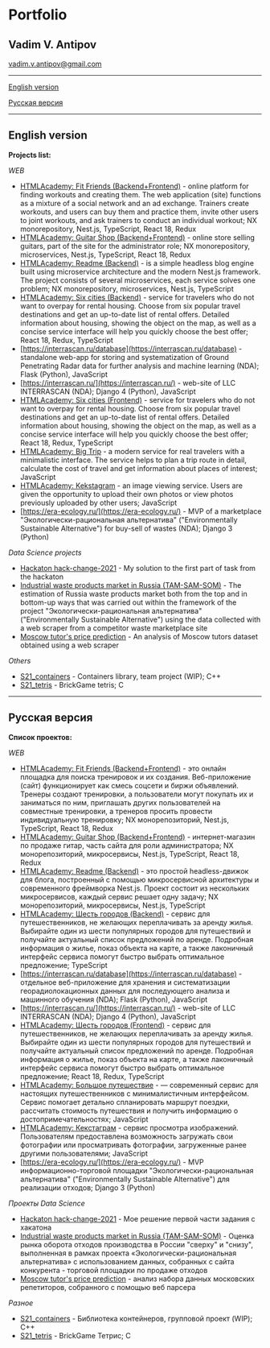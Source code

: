 # Portfolio

## Vadim V. Antipov

vadim.v.antipov@gmail.com

---

[English version](#English-version)

[Русская версия](#Русская-версия)

---

## English version

**Projects list:**

_WEB_

-   [HTMLAcademy: Fit Friends (Backend+Frontend)](https://github.com/JustDoItVV/2299899-fit-friends) - online platform for finding workouts and creating them. The web application (site) functions as a mixture of a social network and an ad exchange. Trainers create workouts, and users can buy them and practice them, invite other users to joint workouts, and ask trainers to conduct an individual workout; NX monorepository, Nest.js, TypeScript, React 18, Redux
-   [HTMLAcademy: Guitar Shop (Backend+Frontend)](https://github.com/JustDoItVV/2299899-guitar-shop) - online store selling guitars, part of the site for the administrator role; NX monorepository, microservices, Nest.js, TypeScript, React 18, Redux
-   [HTMLAcademy: Readme (Backend)](https://github.com/JustDoItVV/2299899-readme-5) - is a simple headless blog engine built using microservice architecture and the modern Nest.js framework. The project consists of several microservices, each service solves one problem; NX monorepository, microservices, Nest.js, TypeScript
-   [HTMLAcademy: Six cities (Backend)](https://github.com/JustDoItVV/2299899-six-cities-5) - service for travelers who do not want to overpay for rental housing. Choose from six popular travel destinations and get an up-to-date list of rental offers. Detailed information about housing, showing the object on the map, as well as a concise service interface will help you quickly choose the best offer; React 18, Redux, TypeScript
-   [https://interrascan.ru/database](https://interrascan.ru/database) - standalone web-app for storing and systematization of Ground Penetrating Radar data for further analysis and machine learning (NDA); Flask (Python), JavaScript
-   [https://interrascan.ru/](https://interrascan.ru/) - web-site of LLC INTERRASCAN (NDA); Django 4 (Python), JavaScript
-   [HTMLAcademy: Six cities (Frontend)](https://github.com/JustDoItVV/2299899-six-cities-13) - service for travelers who do not want to overpay for rental housing. Choose from six popular travel destinations and get an up-to-date list of rental offers. Detailed information about housing, showing the object on the map, as well as a concise service interface will help you quickly choose the best offer; React 18, Redux, TypeScript
-   [HTMLAcademy: Big Trip](https://github.com/JustDoItVV/2299899-big-trip-20) - a modern service for real travelers with a minimalistic interface. The service helps to plan a trip route in detail, calculate the cost of travel and get information about places of interest; JavaScript
-   [HTMLAcademy: Kekstagram](https://github.com/JustDoItVV/2299899-kekstagram-28) - an image viewing service. Users are given the opportunity to upload their own photos or view photos previously uploaded by other users; JavaScript
-   [https://era-ecology.ru/](https://era-ecology.ru/) - MVP of a marketplace "Экологически-рациональная альтернатива" ("Environmentally Sustainable Alternative") for buy-sell of wastes (NDA); Django 3 (Python)

_Data Science projects_

-   [Hackaton hack-change-2021](https://github.com/JustDoItVV/portfolio/tree/main/DataScience/Hackaton_hack-change-2021) - My solution to the first part of task from the hackaton
-   [Industrial waste products market in Russia (TAM-SAM-SOM)](https://github.com/JustDoItVV/portfolio/tree/main/DataScience/Wastes_market) - The estimation of Russia waste products market both from the top and in bottom-up ways that was carried out within the framework of the project "Экологически-рациональная альтернатива" ("Environmentally Sustainable Alternative") using the data collected with a web scraper from a competitor waste marketplace site
-   [Moscow tutor's price prediction](https://github.com/JustDoItVV/portfolio/blob/main/DataScience/Moscow_tutors) - An analysis of Moscow tutors dataset obtained using a web scraper

_Others_

-   [S21_containers](https://github.com/JustDoItVV/s21_containers) - Containers library, team project (WIP); C++
-   [S21_tetris](https://github.com/JustDoItVV/s21_tetris) - BrickGame tetris; C

---

## Русская версия

**Список проектов:**

_WEB_

-   [HTMLAcademy: Fit Friends (Backend+Frontend)](https://github.com/JustDoItVV/2299899-fit-friends) - это онлайн площадка для поиска тренировок и их создания. Веб-приложение (сайт) функционирует как смесь соцсети и биржи объявлений. Тренеры создают тренировки, а пользователи могут покупать их и заниматься по ним, приглашать других пользователей на совместные тренировки, а тренеров просить провести индивидуальную тренировку; NX монорепозиторий, Nest.js, TypeScript, React 18, Redux
-   [HTMLAcademy: Guitar Shop (Backend+Frontend)](https://github.com/JustDoItVV/2299899-guitar-shop) - интернет-магазин по продаже гитар, часть сайта для роли администратора; NX монорепозиторий, микросервисы, Nest.js, TypeScript, React 18, Redux
-   [HTMLAcademy: Readme (Backend)](https://github.com/JustDoItVV/2299899-readme-5) - это простой headless-движок для блога, построенный с помощью микросервисной архитектуры и современного фреймворка Nest.js. Проект состоит из нескольких микросервисов, каждый сервис решает одну задачу; NX монорепозиторий, микросервисы, Nest.js, TypeScript
-   [HTMLAcademy: Шесть городов (Backend)](https://github.com/JustDoItVV/2299899-six-cities-5) - сервис для путешественников, не желающих переплачивать за аренду жилья. Выбирайте один из шести популярных городов для путешествий и получайте актуальный список предложений по аренде. Подробная информация о жилье, показ объекта на карте, а также лаконичный интерфейс сервиса помогут быстро выбрать оптимальное предложение; TypeScript
-   [https://interrascan.ru/database](https://interrascan.ru/database) - отдельное веб-приложение для хранения и систематизации георадиолокационных данных для последующего анализа и машинного обучения (NDA); Flask (Python), JavaScript
-   [https://interrascan.ru/](https://interrascan.ru/) - web-site of LLC INTERRASCAN (NDA); Django 4 (Python), JavaScript
-   [HTMLAcademy: Шесть городов (Frontend)](https://github.com/JustDoItVV/2299899-six-cities-13) - сервис для путешественников, не желающих переплачивать за аренду жилья. Выбирайте один из шести популярных городов для путешествий и получайте актуальный список предложений по аренде. Подробная информация о жилье, показ объекта на карте, а также лаконичный интерфейс сервиса помогут быстро выбрать оптимальное предложение; React 18, Redux, TypeScript
-   [HTMLAcademy: Большое путешествие](https://github.com/JustDoItVV/2299899-big-trip-20) -  — современный сервис для настоящих путешественников с минималистичным интерфейсом. Сервис помогает детально спланировать маршрут поездки, рассчитать стоимость путешествия и получить информацию о достопримечательностях; JavaScript
-   [HTMLAcademy: Кекстаграм](https://github.com/JustDoItVV/2299899-kekstagram-28) - сервис просмотра изображений. Пользователям предоставлена возможность загружать свои фотографии или просматривать фотографии, загруженные ранее другими пользователями; JavaScript
-   [https://era-ecology.ru/](https://era-ecology.ru/) - MVP информационно-торговой площадки "Экологически-рациональная альтернатива" ("Environmentally Sustainable Alternative") для реализации отходов; Django 3 (Python)

_Проекты Data Science_

-   [Hackaton hack-change-2021](https://github.com/JustDoItVV/portfolio/tree/main/DataScience/Hackaton_hack-change-2021) - Мое решение первой части задания с хакатона
-   [Industrial waste products market in Russia (TAM-SAM-SOM)](https://github.com/JustDoItVV/portfolio/tree/main/DataScience/Wastes_market) - Оценка рынка оборота отходов производства в России "сверху" и "снизу", выполненная в рамках проекта «Экологически-рациональная альтернатива» с использованием данных, собранных с сайта конкурента - торговой площадки по продаже отходов
-   [Moscow tutor's price prediction](https://github.com/JustDoItVV/portfolio/blob/main/DataScience/Moscow_tutors) - анализ набора данных московских репетиторов, собранного с помощью веб парсера

_Разное_

-   [S21_containers](https://github.com/JustDoItVV/s21_containers) - Библиотека контейнеров, групповой проект (WIP); C++
-   [S21_tetris](https://github.com/JustDoItVV/s21_tetris) - BrickGame Тетрис; C